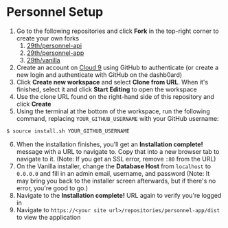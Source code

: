 # Personnel Setup

1. Go to the following repositories and click **Fork** in the top-right corner to create your own forks
    1. [29th/personnel-api](https://github.com/29th/personnel-api)
    2. [29th/personnel-app](https://github.com/29th/personnel-app)
    3. [29th/vanilla](https://github.com/29th/vanilla)
2. Create an account on [Cloud 9](http://c9.io) using GitHub to authenticate (or create a new login and authenticate with GitHub on the dashb0ard)
3. Click **Create new workspace** and select **Clone from URL**. When it's finished, select it and click **Start Editing** to open the workspace
4. Use the clone URL found on the right-hand side of this repository and click **Create**
5. Using the terminal at the bottom of the workspace, run the following command, replacing `YOUR_GITHUB_USERNAME` with your GitHub username:
```bash
$ source install.sh YOUR_GITHUB_USERNAME
```
6. When the installation finishes, you'll get an **Installation complete!** message with a URL to navigate to. Copy that into a new browser tab to navigate to it. (Note: If you get an SSL error, remove `:80` from the URL)
7. On the Vanilla installer, change the **Database Host** from `localhost` to `0.0.0.0` and fill in an admin email, username, and password (Note: It may bring you back to the installer screen afterwards, but if there's no error, you're good to go.)
8. Navigate to the **Installation complete!** URL again to verify you're logged in
9. Navigate to `https://<your site url>/repositories/personnel-app/dist` to view the application
